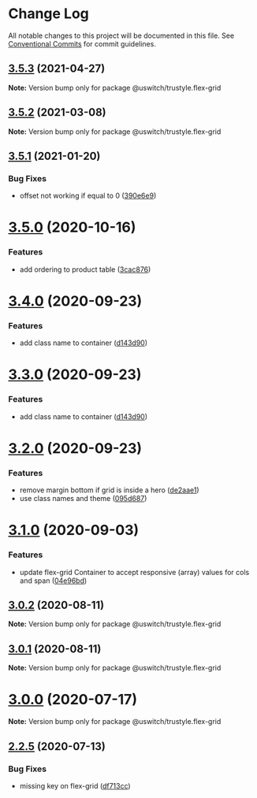 # Change Log

All notable changes to this project will be documented in this file.
See [Conventional Commits](https://conventionalcommits.org) for commit guidelines.

## [3.5.3](https://github.com/uswitch/trustyle/compare/@uswitch/trustyle.flex-grid@3.5.2...@uswitch/trustyle.flex-grid@3.5.3) (2021-04-27)

**Note:** Version bump only for package @uswitch/trustyle.flex-grid





## [3.5.2](https://github.com/uswitch/trustyle/compare/@uswitch/trustyle.flex-grid@3.5.1...@uswitch/trustyle.flex-grid@3.5.2) (2021-03-08)

**Note:** Version bump only for package @uswitch/trustyle.flex-grid





## [3.5.1](https://github.com/uswitch/trustyle/compare/@uswitch/trustyle.flex-grid@3.5.0...@uswitch/trustyle.flex-grid@3.5.1) (2021-01-20)


### Bug Fixes

* offset not working if equal to 0 ([390e6e9](https://github.com/uswitch/trustyle/commit/390e6e9))





# [3.5.0](https://github.com/uswitch/trustyle/compare/@uswitch/trustyle.flex-grid@3.4.2...@uswitch/trustyle.flex-grid@3.5.0) (2020-10-16)


### Features

* add ordering to product table ([3cac876](https://github.com/uswitch/trustyle/commit/3cac876))





# [3.4.0](https://github.com/uswitch/trustyle/compare/@uswitch/trustyle.flex-grid@3.2.0...@uswitch/trustyle.flex-grid@3.4.0) (2020-09-23)


### Features

* add class name to container ([d143d90](https://github.com/uswitch/trustyle/commit/d143d90))





# [3.3.0](https://github.com/uswitch/trustyle/compare/@uswitch/trustyle.flex-grid@3.2.0...@uswitch/trustyle.flex-grid@3.3.0) (2020-09-23)


### Features

* add class name to container ([d143d90](https://github.com/uswitch/trustyle/commit/d143d90))





# [3.2.0](https://github.com/uswitch/trustyle/compare/@uswitch/trustyle.flex-grid@3.1.0...@uswitch/trustyle.flex-grid@3.2.0) (2020-09-23)


### Features

* remove margin bottom if grid is inside a hero ([de2aae1](https://github.com/uswitch/trustyle/commit/de2aae1))
* use class names and theme ([095d687](https://github.com/uswitch/trustyle/commit/095d687))





# [3.1.0](https://github.com/uswitch/trustyle/compare/@uswitch/trustyle.flex-grid@3.0.2...@uswitch/trustyle.flex-grid@3.1.0) (2020-09-03)


### Features

* update flex-grid Container to accept responsive (array) values for cols and span ([04e96bd](https://github.com/uswitch/trustyle/commit/04e96bd))





## [3.0.2](https://github.com/uswitch/trustyle/compare/@uswitch/trustyle.flex-grid@3.0.1...@uswitch/trustyle.flex-grid@3.0.2) (2020-08-11)

**Note:** Version bump only for package @uswitch/trustyle.flex-grid





## [3.0.1](https://github.com/uswitch/trustyle/compare/@uswitch/trustyle.flex-grid@3.0.0...@uswitch/trustyle.flex-grid@3.0.1) (2020-08-11)

**Note:** Version bump only for package @uswitch/trustyle.flex-grid





# [3.0.0](https://github.com/uswitch/trustyle/compare/@uswitch/trustyle.flex-grid@2.2.5...@uswitch/trustyle.flex-grid@3.0.0) (2020-07-17)

**Note:** Version bump only for package @uswitch/trustyle.flex-grid





## [2.2.5](https://github.com/uswitch/trustyle/compare/@uswitch/trustyle.flex-grid@2.2.4...@uswitch/trustyle.flex-grid@2.2.5) (2020-07-13)


### Bug Fixes

* missing key on flex-grid ([df713cc](https://github.com/uswitch/trustyle/commit/df713cc))
